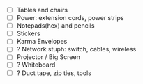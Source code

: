 * [ ] Tables and chairs
* [ ] Power: extension cords, power strips
* [ ] Notepads(hex) and pencils
* [ ] Stickers
* [ ] Karma Envelopes
* [ ] ? Network stuph: switch, cables, wireless
* [ ] Projector / Big Screen
* [ ] ? Whiteboard
* [ ] ? Duct tape, zip ties, tools